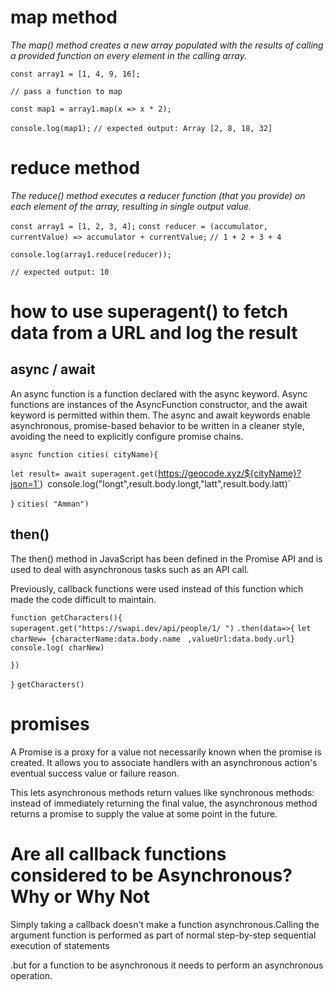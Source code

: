 
 #  map method

 *The map() method creates a new array populated with the results of calling a*
  *provided function on every element in the calling array.*

`const array1 = [1, 4, 9, 16];`

`// pass a function to map`

`const map1 = array1.map(x => x * 2);`

`console.log(map1);`
`// expected output: Array [2, 8, 18, 32]`


 #  reduce method
 
*The reduce() method executes a reducer function (that you provide) on each* *element of the array, resulting in single output value.*

`const array1 = [1, 2, 3, 4];`
`const reducer = (accumulator, currentValue) => accumulator + currentValue;`
`// 1 + 2 + 3 + 4`

`console.log(array1.reduce(reducer));`

`// expected output: 10`

#  how to use superagent() to fetch data from a URL and log the result

## async / await


An async function is a function declared with the async keyword. Async functions are instances of the AsyncFunction constructor, and the await keyword is permitted within them. The async and await keywords enable asynchronous, promise-based behavior to be written in a cleaner style, avoiding the need to explicitly configure promise chains.

 `async function cities( cityName){`

`let result= await superagent.get(`https://geocode.xyz/${cityName}?json=1`)`
`console.log("longt",result.body.longt,"latt",result.body.latt)`

 `}`
  `cities( "Amman")`
## then()


 The then() method in JavaScript has been defined in the Promise API and is used to deal with asynchronous tasks such as an API call. 
 
 Previously, callback functions were used instead of this function which made the code difficult to maintain.

 [](https://miro.medium.com/max/700/0*DWhzyIKngpmwYoDR.png)


  `function getCharacters(){`
  `superagent.get("https://swapi.dev/api/people/1/ ")`
  `.then(data=>{`
  `let charNew= {characterName:data.body.name`
  ` ,valueUrl:data.body.url}`
  `console.log( charNew)`

  `})`
 

`}`
`getCharacters()`


# promises

A Promise is a proxy for a value not necessarily known when the promise is created. It allows you to associate handlers with an asynchronous action's eventual success value or failure reason.

 This lets asynchronous methods return values like synchronous methods: instead of immediately returning the final value, the asynchronous method returns a promise to supply the value at some point in the future.

 [](https://mdn.mozillademos.org/files/15911/promises.png)

#  Are all callback functions considered to be Asynchronous? Why or Why Not
 


 Simply taking a callback doesn't make a function asynchronous.Calling the argument function is performed as part of normal step-by-step sequential execution of statements 
 
 .but for a function to be asynchronous it needs to perform an asynchronous operation.




